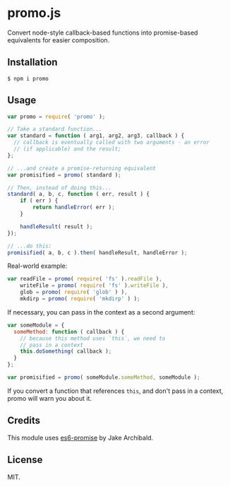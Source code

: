 # promo.js

Convert node-style callback-based functions into promise-based equivalents for easier composition.


## Installation

```
$ npm i promo
```


## Usage

```js
var promo = require( 'promo' );

// Take a standard function...
var standard = function ( arg1, arg2, arg3, callback ) {
  // callback is eventually called with two arguments - an error
  // (if applicable) and the result;
};

// ...and create a promise-returning equivalent
var promisified = promo( standard );

// Then, instead of doing this...
standard( a, b, c, function ( err, result ) {
	if ( err ) {
		return handleError( err );
	}

	handleResult( result );
});

// ...do this:
promisified( a, b, c ).then( handleResult, handleError );
```

Real-world example:

```js
var readFile = promo( require( 'fs' ).readFile ),
    writeFile = promo( require( 'fs' ).writeFile ),
    glob = promo( require( 'glob' ) ),
    mkdirp = promo( require( 'mkdirp' ) );
```

If necessary, you can pass in the context as a second argument:

```js
var someModule = {
  someMethod: function ( callback ) {
    // because this method uses `this`, we need to
    // pass in a context
    this.doSomething( callback );
  }
};

var promisified = promo( someModule.someMethod, someModule );
```

If you convert a function that references `this`, and don't pass in a context, promo will warn you about it.


## Credits

This module uses [es6-promise](https://github.com/jakearchibald/es6-promise) by Jake Archibald.


## License

MIT.

